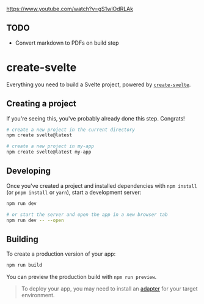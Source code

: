https://www.youtube.com/watch?v=gS1wlOdRLAk

## TODO

* Convert markdown to PDFs on build step


# create-svelte

Everything you need to build a Svelte project, powered by [`create-svelte`](https://github.com/sveltejs/kit/tree/master/packages/create-svelte).

## Creating a project

If you're seeing this, you've probably already done this step. Congrats!

```bash
# create a new project in the current directory
npm create svelte@latest

# create a new project in my-app
npm create svelte@latest my-app
```

## Developing

Once you've created a project and installed dependencies with `npm install` (or `pnpm install` or `yarn`), start a development server:

```bash
npm run dev

# or start the server and open the app in a new browser tab
npm run dev -- --open
```

## Building

To create a production version of your app:

```bash
npm run build
```

You can preview the production build with `npm run preview`.

> To deploy your app, you may need to install an [adapter](https://kit.svelte.dev/docs/adapters) for your target environment.
